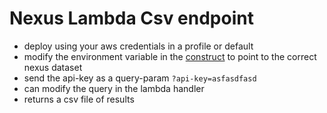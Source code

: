 # Nexus Lambda Csv endpoint

- deploy using your aws credentials in a profile or default
- modify the environment variable in the [construct](https://github.com/fluree/nexus-lambda-csv/blob/c557a77517a161a00126526ef17132a543db54bc/lib/nexus-lambda-csv-stack.ts#L21) to point to the correct nexus dataset
- send the api-key as a query-param `?api-key=asfasdfasd`
- can modify the query in the lambda handler
- returns a csv file of results
